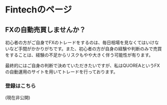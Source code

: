 # Fintechのページ

## FXの自動売買しませんか？

初心者の方がご自身でFXのトレードをするのは、毎日相場を見なくてはいけないなど手間がかかりがちです。また、初心者の方が自身の経験や判断のみで売買をすることは、経験の不足からリスクもやや大きく伴う可能性が有ります。

最終的にはご自身の判断で決めていただきたいですが、私はQUOREAというFXの自動運用のサイトを用いてトレードを行っております。

### 登録はこちら
(現在非公開)

